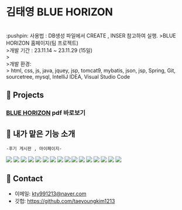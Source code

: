 # 김태영 BLUE HORIZON

<br>
:pushpin: 사용법 : DB생성 파일에서 CREATE , INSER 참고하여 실행.
>BLUE HORIZON 홈페이지(팀 프로젝트)  <br>
>개발 기간 : 23.11.14 ~ 23.11.29 (15일)<br>
>  <br>
>개발 환경:  <br>
> html, css, js, java, jquey, jsp, tomcat9, mybatis, json, jsp, Spring, Git, sourcetree, 
	mysql, IntelliJ IDEA, Visual Studio Code<br>


## :pushpin: Projects
 ###  [BLUE HORIZON](https://drive.google.com/file/d/1Aqk8rdy-Go0vhdKua8hBnC3ZLcbxmKp8/view?usp=drive_link)  pdf 바로보기

## :pushpin: 내가 맡은 기능 소개<br>
    -후기 게시판 , 마이페이지-
<img src="./README_IMG/013.png">
<img src="./README_IMG/014.png">
<img src="./README_IMG/015.png">
<img src="./README_IMG/016.png">
<img src="./README_IMG/017.png">
<img src="./README_IMG/018.png">
<img src="./README_IMG/019.png">
<img src="./README_IMG/020.png">
<img src="./README_IMG/021.png">
<img src="./README_IMG/022.png">
<img src="./README_IMG/023.png">
<img src="./README_IMG/024.png">
<img src="./README_IMG/025.png">
<img src="./README_IMG/026.png">
<img src="./README_IMG/027.png">
<img src="./README_IMG/028.png">

</br>

## :pushpin: Contact
- 이메일: kty991213@naver.com
- 깃헙: https://github.com/taeyoungkim1213

</br>






